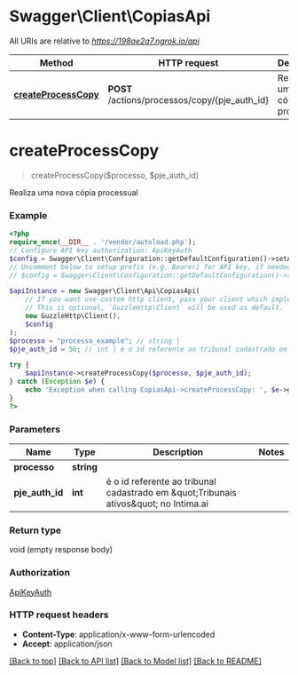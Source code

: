 # Swagger\Client\CopiasApi

All URIs are relative to *https://198ae2a7.ngrok.io/api*

Method | HTTP request | Description
------------- | ------------- | -------------
[**createProcessCopy**](CopiasApi.md#createprocesscopy) | **POST** /actions/processos/copy/{pje_auth_id} | Realiza uma nova cópia processual

# **createProcessCopy**
> createProcessCopy($processo, $pje_auth_id)

Realiza uma nova cópia processual

### Example
```php
<?php
require_once(__DIR__ . '/vendor/autoload.php');
// Configure API key authorization: ApiKeyAuth
$config = Swagger\Client\Configuration::getDefaultConfiguration()->setApiKey('api_token', 'YOUR_API_KEY');
// Uncomment below to setup prefix (e.g. Bearer) for API key, if needed
// $config = Swagger\Client\Configuration::getDefaultConfiguration()->setApiKeyPrefix('api_token', 'Bearer');

$apiInstance = new Swagger\Client\Api\CopiasApi(
    // If you want use custom http client, pass your client which implements `GuzzleHttp\ClientInterface`.
    // This is optional, `GuzzleHttp\Client` will be used as default.
    new GuzzleHttp\Client(),
    $config
);
$processo = "processo_example"; // string | 
$pje_auth_id = 56; // int | é o id referente ao tribunal cadastrado em \"Tribunais ativos\" no Intima.ai

try {
    $apiInstance->createProcessCopy($processo, $pje_auth_id);
} catch (Exception $e) {
    echo 'Exception when calling CopiasApi->createProcessCopy: ', $e->getMessage(), PHP_EOL;
}
?>
```

### Parameters

Name | Type | Description  | Notes
------------- | ------------- | ------------- | -------------
 **processo** | **string**|  |
 **pje_auth_id** | **int**| é o id referente ao tribunal cadastrado em \&quot;Tribunais ativos\&quot; no Intima.ai |

### Return type

void (empty response body)

### Authorization

[ApiKeyAuth](../../README.md#ApiKeyAuth)

### HTTP request headers

 - **Content-Type**: application/x-www-form-urlencoded
 - **Accept**: application/json

[[Back to top]](#) [[Back to API list]](../../README.md#documentation-for-api-endpoints) [[Back to Model list]](../../README.md#documentation-for-models) [[Back to README]](../../README.md)

